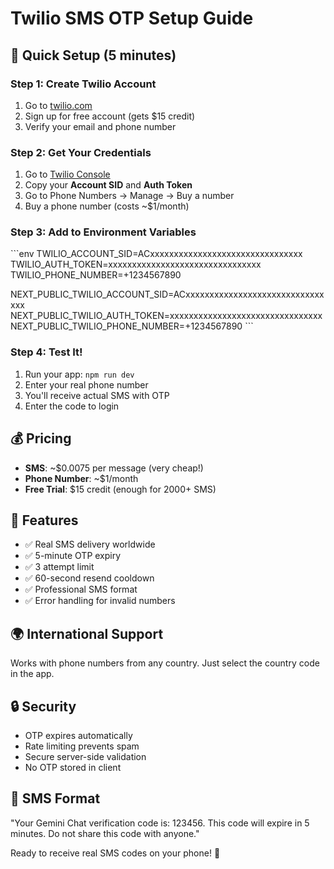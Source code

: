 # Twilio SMS OTP Setup Guide

## 🚀 Quick Setup (5 minutes)

### Step 1: Create Twilio Account
1. Go to [twilio.com](https://twilio.com)
2. Sign up for free account (gets $15 credit)
3. Verify your email and phone number

### Step 2: Get Your Credentials
1. Go to [Twilio Console](https://console.twilio.com)
2. Copy your **Account SID** and **Auth Token**
3. Go to Phone Numbers → Manage → Buy a number
4. Buy a phone number (costs ~$1/month)

### Step 3: Add to Environment Variables
\`\`\`env
TWILIO_ACCOUNT_SID=ACxxxxxxxxxxxxxxxxxxxxxxxxxxxxxxxx
TWILIO_AUTH_TOKEN=xxxxxxxxxxxxxxxxxxxxxxxxxxxxxxxx
TWILIO_PHONE_NUMBER=+1234567890

NEXT_PUBLIC_TWILIO_ACCOUNT_SID=ACxxxxxxxxxxxxxxxxxxxxxxxxxxxxxxxx
NEXT_PUBLIC_TWILIO_AUTH_TOKEN=xxxxxxxxxxxxxxxxxxxxxxxxxxxxxxxx
NEXT_PUBLIC_TWILIO_PHONE_NUMBER=+1234567890
\`\`\`

### Step 4: Test It!
1. Run your app: `npm run dev`
2. Enter your real phone number
3. You'll receive actual SMS with OTP
4. Enter the code to login

## 💰 Pricing
- **SMS**: ~$0.0075 per message (very cheap!)
- **Phone Number**: ~$1/month
- **Free Trial**: $15 credit (enough for 2000+ SMS)

## 🔧 Features
- ✅ Real SMS delivery worldwide
- ✅ 5-minute OTP expiry
- ✅ 3 attempt limit
- ✅ 60-second resend cooldown
- ✅ Professional SMS format
- ✅ Error handling for invalid numbers

## 🌍 International Support
Works with phone numbers from any country. Just select the country code in the app.

## 🔒 Security
- OTP expires automatically
- Rate limiting prevents spam
- Secure server-side validation
- No OTP stored in client

## 📱 SMS Format
"Your Gemini Chat verification code is: 123456. This code will expire in 5 minutes. Do not share this code with anyone."

Ready to receive real SMS codes on your phone! 🎉
